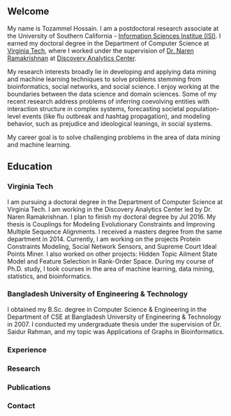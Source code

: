 <!---
https://help.github.com/articles/configuring-jekyll/
https://guides.github.com/features/pages/
https://help.github.com/articles/configuring-jekyll-plugins/
--->

## Welcome

My name is Tozammel Hossain. I am a postdoctoral research associate at the University of Southern California - [Information Sciences Institue (ISI)](https://www.isi.edu/). I earned my doctoral degree in the Department of Computer Science at [Virginia Tech](), where I worked under the supervision of [Dr. Naren Ramakrishnan](http://people.cs.vt.edu/~ramakris/) at [Discovery Analytics Center](https://dac.cs.vt.edu/).  

My research interests broadly lie in developing and applying data mining and machine learning techniques to solve problems stemming from bioinformatics, social networks, and social science. I enjoy working at the boundaries between the data science and domain sciences. Some of my recent research address problems of inferring coevolving entities with interaction structure in complex systems, forecasting societal population-level events (like flu outbreak and hashtag propagation), and modeling behavior, such as prejudice and ideological leanings, in social systems.    

My career goal is to solve challenging problems in the area of data mining and machine learning. 

<!--- **Bold** and _Italic_ and `Code` text [Link](url) and ![Image](src) --->

## Education

### Virginia Tech

I am pursuing a doctoral degree in the Department of Computer Science at Virginia Tech. I am working in the Discovery Analytics Center led by Dr. Naren Ramakrishnan. I plan to finish my doctoral degree by Jul 2016. My thesis is Couplings for Modeling Evolutionary Constraints and Improving Multiple Sequence Alignments. I received a masters degree from the same department in 2014.  Currently, I am working on the projects Protein Constraints Modeling, Social Network Sensors, and Supreme Court Ideal Points Miner. I also worked on other projects: Hidden Topic Ailment State Model and Feature Selection in Rank-Order Space. During my course of Ph.D. study, I took courses in the area of machine learning, data mining, statistics, and bioinformatics.

### Bangladesh University of Engineering & Technology

I obtained my B.Sc. degree in Computer Science & Engineering in the Department of CSE at Bangladesh University of Engineering & Technology in 2007. I conducted my undergraduate thesis under the supervision of Dr. Saidur Rahman, and my topic was Applications of Graphs in Bioinformatics.


### Experience


### Research 


### Publications

### Contact
